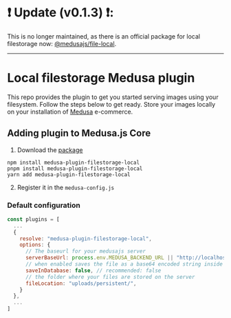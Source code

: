 # ❗ Update (v0.1.3) ❗:

This is no longer maintained, as there is an official package for local filestorage now: [@medusajs/file-local](https://www.npmjs.com/package/@medusajs/file-local).

---

# Local filestorage Medusa plugin

This repo provides the plugin to get you started serving images using your filesystem. Follow the steps below to get ready. Store your images locally on your installation of [Medusa](https://github.com/medusajs/medusa) e-commerce.

## Adding plugin to Medusa.js Core

1. Download the [package](https://www.npmjs.com/package/medusa-plugin-filestorage-local)


```
npm install medusa-plugin-filestorage-local
pnpm install medusa-plugin-filestorage-local
yarn add medusa-plugin-filestorage-local
```

2. Register it in the `medusa-config.js`

### Default configuration

```js
const plugins = [
  ...
  {
    resolve: "medusa-plugin-filestorage-local",
    options: {
      // The baseurl for your medusajs server
      serverBaseUrl: process.env.MEDUSA_BACKEND_URL || "http://localhost:9000",
      // when enabled saves the file as a base64 encoded string inside the database (deleting that row is not yet supported)
      saveInDatabase: false, // recommended: false
      // the folder where your files are stored on the server
      fileLocation: "uploads/persistent/",
    }
  },
  ...
]
```
